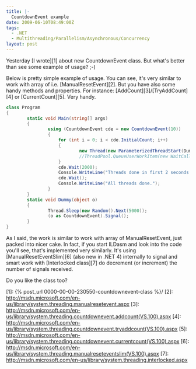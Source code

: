 ```yaml
---
title: |-
  CountdownEvent example
date: 2009-06-10T08:49:00Z
tags:
  - .NET
  - Multithreading/Parallelism/Asynchronous/Concurrency
layout: post
---
```

Yesterday [I wrote][1] about new CountdownEvent class. But what's better than see some example of usage? ;-)

Below is pretty simple example of usage. You can see, it's very similar to work with array of i.e. [ManualResetEvent][2]. But you have also some handy methods and properties. For instance: [AddCount][3]/[TryAddCount][4] or [CurrentCount][5]. Very handy.

```csharp
class Program
{
		static void Main(string[] args)
		{
				using (CountdownEvent cde = new CountdownEvent(10))
				{
					for (int i = 0; i < cde.InitialCount; i++)
					{
							new Thread(new ParameterizedThreadStart(Dummy)).Start(cde);
							//ThreadPool.QueueUserWorkItem(new WaitCallback(Dummy), cde);
					}
					cde.Wait(2000);
					Console.WriteLine("Threads done in first 2 seconds: {0}.", cde.InitialCount - cde.CurrentCount);
					cde.Wait();
					Console.WriteLine("All threads done.");
				}
		}
		static void Dummy(object o)
		{
				Thread.Sleep(new Random().Next(5000));
				(o as CountdownEvent).Signal();
		}
}
```

As I said, the work is similar to work with array of ManualResetEvent, just packed into nicer cake. In fact, if you start ILDasm and look into the code you'll see, that's implemented very similarly. It's using [ManualResetEventSlim][6] (also new in .NET 4) internally to signal and smart work with [Interlocked class][7] do decrement (or increment) the number of signals received.

Do you like the class too?

[1]: {% post_url 0000-00-00-230550-countdownevent-class %}/
[2]: http://msdn.microsoft.com/en-us/library/system.threading.manualresetevent.aspx
[3]: http://msdn.microsoft.com/en-us/library/system.threading.countdownevent.addcount(VS.100).aspx
[4]: http://msdn.microsoft.com/en-us/library/system.threading.countdownevent.tryaddcount(VS.100).aspx
[5]: http://msdn.microsoft.com/en-us/library/system.threading.countdownevent.currentcount(VS.100).aspx
[6]: http://msdn.microsoft.com/en-us/library/system.threading.manualreseteventslim(VS.100).aspx
[7]: http://msdn.microsoft.com/en-us/library/system.threading.interlocked.aspx